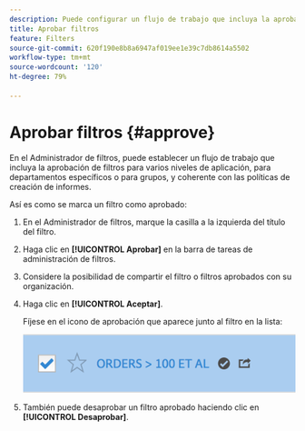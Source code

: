 ```yaml
---
description: Puede configurar un flujo de trabajo que incluya la aprobación de filtros para varios niveles de aplicación, para departamentos específicos o para grupos, y coherente con las políticas de creación de informes.
title: Aprobar filtros
feature: Filters
source-git-commit: 620f190e8b8a6947af019ee1e39c7db8614a5502
workflow-type: tm+mt
source-wordcount: '120'
ht-degree: 79%

---
```


# Aprobar filtros {#approve}

En el Administrador de filtros, puede establecer un flujo de trabajo que incluya la aprobación de filtros para varios niveles de aplicación, para departamentos específicos o para grupos, y coherente con las políticas de creación de informes.

Así es como se marca un filtro como aprobado:

1. En el Administrador de filtros, marque la casilla a la izquierda del título del filtro.

1. Haga clic en **[!UICONTROL Aprobar]** en la barra de tareas de administración de filtros.

1. Considere la posibilidad de compartir el filtro o filtros aprobados con su organización.

1. Haga clic en **[!UICONTROL Aceptar]**.

   Fíjese en el icono de aprobación que aparece junto al filtro en la lista:

   ![](assets/seg_approved.png)

1. También puede desaprobar un filtro aprobado haciendo clic en **[!UICONTROL Desaprobar]**.